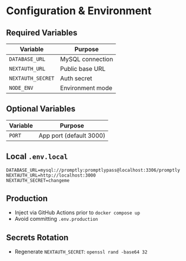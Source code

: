# Configuration & Environment

## Required Variables
| Variable | Purpose |
|----------|---------|
| `DATABASE_URL` | MySQL connection |
| `NEXTAUTH_URL` | Public base URL |
| `NEXTAUTH_SECRET` | Auth secret |
| `NODE_ENV` | Environment mode |

## Optional Variables
| Variable | Purpose |
|----------|---------|
| `PORT` | App port (default 3000) |

## Local `.env.local`
```env
DATABASE_URL=mysql://promptly:promptlypass@localhost:3306/promptly
NEXTAUTH_URL=http://localhost:3000
NEXTAUTH_SECRET=changeme
```

## Production
* Inject via GitHub Actions prior to `docker compose up`
* Avoid committing `.env.production`

## Secrets Rotation
* Regenerate `NEXTAUTH_SECRET`: `openssl rand -base64 32`
